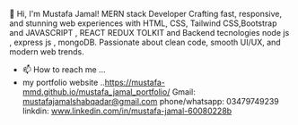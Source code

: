 👋 Hi, I'm Mustafa Jamal!
 MERN stack Developer 
Crafting fast, responsive, and stunning web experiences with HTML, CSS, Tailwind CSS,Bootstrap and JAVASCRIPT , REACT REDUX TOLKIT and Backend tecnologies node js , express js , mongoDB. Passionate about clean code, smooth UI/UX, and modern web trends.
- 📫 How to reach me ...
- my portfolio website ..https://mustafa-mmd.github.io/mustafa_jamal_portfolio/
  Gmail:   mustafajamalshabqadar@gmail.com
  phone/whatsapp:   03479749239
  linkdin: www.linkedin.com/in/mustafa-jamal-60080228b

<!---
mustafa-mmd/mustafa-mmd is a ✨ special ✨ repository because its `README.md` (this file) appears on your GitHub profile.
You can click the Preview link to take a look at your changes.
--->

